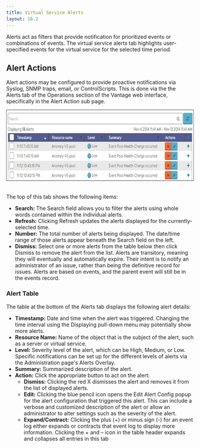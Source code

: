 ```yaml
---
title: Virtual Service Alerts
layout: 16.2
---
```

Alerts act as filters that provide notification for prioritized events or combinations of events. The virtual service alerts tab highlights user-specified events for the virtual service for the selected time period.

## Alert Actions

Alert actions may be configured to provide proactive notifications via Syslog, SNMP traps, email, or ControlScripts. This is done via the the Alerts tab of the Operations section of the Vantage web interface, specifically in the Alert Action sub page.

<img class="alignnone size-full wp-image-1113" src="img/details_alerts_tab_10.jpg" alt="details_alerts_tab_10" width="740" height="191"> 

The top of this tab shows the following items:

* **Search:** The Search field allows you to filter the alerts using whole words contained within the individual alerts. 
* **Refresh:** Clicking Refresh updates the alerts displayed for the currently-selected time. 
* **Number:** The total number of alerts being displayed. The date/time range of those alerts appear beneath the Search field on the left. 
* **Dismiss:** Select one or more alerts from the table below then click Dismiss to remove the alert from the list. Alerts are transitory, meaning they will eventually and automatically expire. Their intent is to notify an administrator of an issue, rather than being the definitive record for issues. Alerts are based on events, and the parent event will still be in the events record.  

### Alert Table

The table at the bottom of the Alerts tab displays the following alert details:

* **Timestamp:** Date and time when the alert was triggered. Changing the time interval using the Displaying pull-down menu may potentially show more alerts. 
* **Resource Name:** Name of the object that is the subject of the alert, such as a server or virtual service. 
* **Level:** Severity level of the alert, which can be High, Medium, or Low. Specific notifications can be set up for the different levels of alerts via the Administration page's Alerts Overlay. 
* **Summary:** Summarized description of the alert. 
* **Action:** Click the appropriate button to act on the alert:  
    * **Dismiss:** Clicking the red X dismisses the alert and removes it from the list of displayed alerts. 
    * **Edit:** Clicking the blue pencil icon opens the Edit Alert Config popup for the alert configuration that triggered this alert. This can include a verbose and customized description of the alert or allow an administrator to alter settings such as the severity of the alert. 
    * **Expand/Contract:** Clicking the plus (+) or minus sign (-) for an event log either expands or contracts that event log to display more information. Clicking the + and – icon in the table header expands and collapses all entries in this tab   